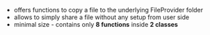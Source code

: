 * offers functions to copy a file to the underlying FileProvider folder
* allows to simply share a file without any setup from user side
* minimal size - contains only **8 functions** inside **2 classes**